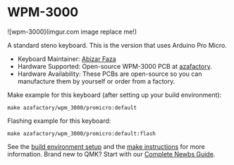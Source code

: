 # WPM-3000

![wpm-3000](imgur.com image replace me!)

A standard steno keyboard. This is the version that uses Arduino Pro Micro.

* Keyboard Maintainer: [Abizar Faza](https://github.com/azaffaza)
* Hardware Supported: Open-source WPM-3000 PCB at [azafactory](https://github.com/azaffaza/azafactory).
* Hardware Availability: These PCBs are open-source so you can manufacture them by yourself or order from a factory.

Make example for this keyboard (after setting up your build environment):

    make azafactory/wpm_3000/promicro:default

Flashing example for this keyboard:

    make azafactory/wpm_3000/promicro:default:flash

See the [build environment setup](https://docs.qmk.fm/#/getting_started_build_tools) and the [make instructions](https://docs.qmk.fm/#/getting_started_make_guide) for more information. Brand new to QMK? Start with our [Complete Newbs Guide](https://docs.qmk.fm/#/newbs).
